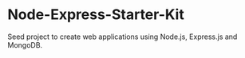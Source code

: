 Node-Express-Starter-Kit
========================

Seed project to create web applications using Node.js, Express.js and MongoDB.